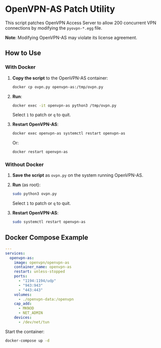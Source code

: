 # OpenVPN-AS Patch Utility

This script patches OpenVPN Access Server to allow 200 concurrent VPN connections by modifying the `pyovpn-*.egg` file.

**Note**: Modifying OpenVPN-AS may violate its license agreement.

## How to Use

### With Docker

1. **Copy the script** to the OpenVPN-AS container:

   ```sh
   docker cp ovpn.py openvpn-as:/tmp/ovpn.py
   ```
2. **Run**:

   ```sh
   docker exec -it openvpn-as python3 /tmp/ovpn.py
   ```

   Select `1` to patch or `q` to quit.
4. **Restart OpenVPN-AS**:

   ```sh
   docker exec openvpn-as systemctl restart openvpn-as
   ```

   Or:

   ```sh
   docker restart openvpn-as
   ```

### Without Docker

1. **Save the script** as `ovpn.py` on the system running OpenVPN-AS.
2. **Run** (as root):

   ```sh
   sudo python3 ovpn.py
   ```

   Select `1` to patch or `q` to quit.
4. **Restart OpenVPN-AS**:

   ```sh
   sudo systemctl restart openvpn-as
   ```

## Docker Compose Example

```yaml
---
services:
  openvpn-as:
    image: openvpn/openvpn-as
    container_name: openvpn-as
    restart: unless-stopped
    ports:
      - "1194:1194/udp"
      - "943:943"
      - "443:443"
    volumes:
      - ./openvpn-data:/openvpn
    cap_add:
      - MKNOD
      - NET_ADMIN
    devices:
      - /dev/net/tun
```

Start the container:

```sh
docker-compose up -d
```
